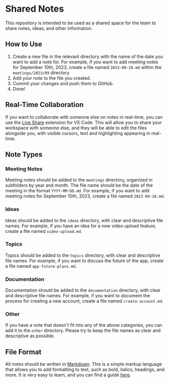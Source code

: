 # Shared Notes

This repository is intended to be used as a shared space for the team to share notes, ideas, and other information.

## How to Use

1. Create a new file in the relevant directory with the name of the date you want to add a note for. For example, if you want to add meeting notes for September 10th, 2023, create a file named `2023-09-10.md` within the `meetings/2023/09` directory
2. Add your note to the file you created.
3. Commit your changes and push them to GitHub.
4. Done!

## Real-Time Collaboration

If you want to collaborate with someone else on notes in real-time, you can use the [Live Share](https://marketplace.visualstudio.com/items?itemName=MS-vsliveshare.vsliveshare) extension for VS Code. This will allow you to share your workspace with someone else, and they will be able to edit the files alongside you, with visible cursors, text and highlighting appearing in real-time.

## Note Types

### Meeting Notes

Meeting notes should be added to the `meetings` directory, organized in subfolders by year and month. The file name should be the date of the meeting in the format `YYYY-MM-DD.md`. For example, if you want to add meeting notes for September 10th, 2023, create a file named `2023-09-10.md`.

### Ideas

Ideas should be added to the `ideas` directory, with clear and descriptive file names. For example, if you have an idea for a new video upload feature, create a file named `video-upload.md`.

### Topics

Topics should be added to the `topics` directory, with clear and descriptive file names. For example, if you want to discuss the future of the app, create a file named `app-future-plans.md`.

### Documentation

Documentation should be added to the `documentation` directory, with clear and descriptive file names. For example, if you want to document the process for creating a new account, create a file named `create-account.md`.

### Other

If you have a note that doesn't fit into any of the above categories, you can add it to the `other` directory. Please try to keep the file names as clear and descriptive as possible.

## File Format

All notes should be written in [Markdown](https://www.markdownguide.org/). This is a simple markup language that allows you to add formatting to text, such as bold, italics, headings, and more. It is very easy to learn, and you can find a guide [here](https://www.markdownguide.org/basic-syntax/).
